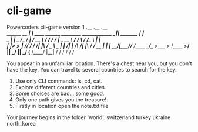 # cli-game
Powercoders cli-game version 1
                            .__                                            .__              .__   
______  __ _________________|  |   ____   ______   ________ ____________  _|__|__  _______  |  |  
\____ \|  |  \___   /\___   /  | _/ __ \ /  ___/  /  ___/  |  \_  __ \  \/ /  \  \/ /\__  \ |  |  
|  |_> >  |  //    /  /    /|  |_\  ___/ \___ \   \___ \|  |  /|  | \/\   /|  |\   /  / __ \|  |__
|   __/|____//_____ \/_____ \____/\___  >____  > /____  >____/ |__|    \_/ |__| \_/  (____  /____/
|__|               \/      \/         \/     \/       \/                                  \/     

You appear in an unfamiliar location. There's a chest near you, but you don't have the key. You can travel to several countries to search for the key.

1. Use only CLI commands: ls, cd, cat.
2. Explore different countries and cities.
3. Some choices are bad... some good.
4. Only one path gives you the treasure!
5. Firstly in location open the note.txt file

Your journey begins in the folder 'world'.
switzerland  turkey  ukraine north_korea
